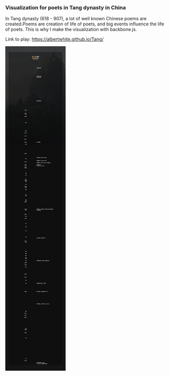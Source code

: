 ### Visualization for poets in Tang dynasty in China

In Tang dynasty (618 - 907), a lot of well known Chinese poems are created.Poems are creation of life of poets, and big events influence the life of poets.
This is why I make the visualization with backbone.js.

Link to play: https://albertwhite.github.io/Tang/

![alt tag](https://raw.githubusercontent.com/AlbertWhite/Tang/master/screenshot.png)

